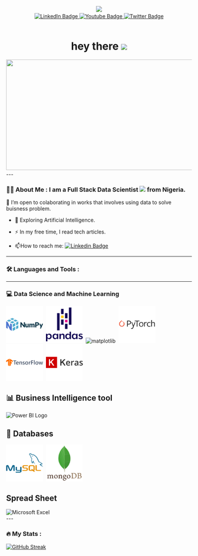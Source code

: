 <div id="header" align="center">
  <img src="https://media.giphy.com/media/M9gbBd9nbDrOTu1Mqx/giphy.gif" width="100"/>
</div>

<div id="badges" align="center">
  <a href="linkedin.com/in/olamide-salako-952bb7207">
    <img src="https://img.shields.io/badge/LinkedIn-blue?style=for-the-badge&logo=linkedin&logoColor=white" alt="LinkedIn Badge"/>
  </a>
  <a href="your-youtube-URL">
    <img src="https://img.shields.io/badge/YouTube-red?style=for-the-badge&logo=youtube&logoColor=white" alt="Youtube Badge"/>
  </a>
  <a href="your-twitter-URL">
    <img src="https://img.shields.io/badge/Twitter-blue?style=for-the-badge&logo=twitter&logoColor=white" alt="Twitter Badge"/>
  </a>
</div>
<div id="badges" align="center"> 
  <img src="https://komarev.com/ghpvc/?username=your-github-Salako07&style=flat-square&color=blue" alt=""/>
</div>
<div align="center">
  <h1>
    hey there
    <img src="https://media.giphy.com/media/hvRJCLFzcasrR4ia7z/giphy.gif" width="30px" />
  </h1>
</div>
<div align="center">
  <img src="https://media.giphy.com/media/dWesBcTLavkZuG35MI/giphy.gif" width="600" height="300"/>
</div>
---

### :man_technologist: About Me : I am a Full Stack Data Scientist <img src="https://media.giphy.com/media/WUlplcMpOCEmTGBtBW/giphy.gif" width="30"> from Nigeria.
 :telescope: I’m open to colaborating in works that involves using data to solve buisness problem.

- :seedling: Exploring Artificial Intelligence.

- :zap: In my free time, I read tech articles.

- :mailbox:How to reach me: [![Linkedin Badge](https://img.shields.io/badge/-Olamide-blue?style=flat&logo=Linkedin&logoColor=white)](linkedin.com/in/olamide-salako-952bb7207)
- ---

### :hammer_and_wrench: Languages and Tools :
- ---
### 💻 Data Science and Machine Learning 
<div>
  <img src="https://github.com/devicons/devicon/blob/master/icons/numpy/numpy-original-wordmark.svg" title="numpy" alt="numpy" width="100" height="100"/>&nbsp;
  <img src="https://github.com/devicons/devicon/blob/master/icons/pandas/pandas-original-wordmark.svg" title="pandas" alt="pandas" width="100" height="100"/>&nbsp;
  <img src="https://github.com/devicons/devicon/blob/master/icons/mayplotlib/matplotlib-original-wordmark.svg" title="matplotlib" alt="matplotlib" width="100" height="100"/>&nbsp;
  <img src="https://github.com/devicons/devicon/blob/master/icons/pytorch/pytorch-original-wordmark.svg" title="Pytorch" alt="Pytorch" width="100" height="100"/>&nbsp;
  <img src="https://github.com/devicons/devicon/blob/master/icons/tensorflow/tensorflow-original-wordmark.svg" title="Tensorflow" alt="Tensorflow" width="100" height="100"/>&nbsp;
  <img src="https://github.com/devicons/devicon/blob/master/icons/keras/keras-original-wordmark.svg" title="Keras" alt="Keras" width="100" height="100"/>&nbsp;
</div>

## 📊 Business Intelligence tool
<div>
 <img src="https://cdn.jsdelivr.net/gh/devicons/devicon/icons/powerbi/powerbi-original.svg" alt="Power BI Logo" width="100">
</div>

## 📑 Databases
<div>
   <img src="https://github.com/devicons/devicon/blob/master/icons/mysql/mysql-original-wordmark.svg" title="MySQL" alt="MySQL" width="100" height="100"/>&nbsp;
  <img src="https://github.com/devicons/devicon/blob/master/icons/mongodb/mongodb-original-wordmark.svg" title="Mongodb" alt="Mongodb" width="100" height="100"/>&nbsp;
</div>

## Spread Sheet
<div>
  <img src="excel_logo.png" alt="Microsoft Excel" width="100" height="100">
</div>
---

### :fire: My Stats :
[![GitHub Streak](https://github-readme-streak-stats.herokuapp.com?user=Salako07&theme=dark)](https://git.io/streak-stats)
